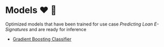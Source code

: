 # Models ❤️ 🤖

Optimized models that have been trained for use case _Predicting Loan E-Signatures_ and are ready for inference

- [Gradient Boosting Classifier](./GradientBoostingClassifier/README.md)
